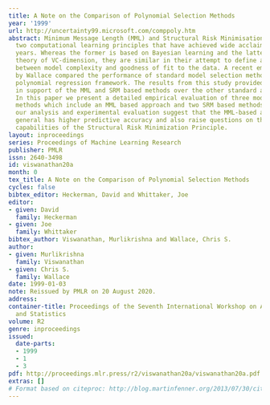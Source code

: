 ```yaml
---
title: A Note on the Comparison of Polynomial Selection Methods
year: '1999'
url: http://uncertainty99.microsoft.com/comppoly.htm
abstract: Minimum Message Length (MML) and Structural Risk Minimisation (SRM) are
  two computational learning principles that have achieved wide acclaim in recent
  years. Whereas the former is based on Bayesian learning and the latter on the classical
  theory of VC-dimension, they are similar in their attempt to define a trade-off
  between model complexity and goodness of fit to the data. A recent empirical study
  by Wallace compared the performance of standard model selection methods in a one-dimensional
  polynomial regression framework. The results from this study provided strong evidence
  in support of the MML and SRM based methods over the other standard approaches.
  In this paper we present a detailed empirical evaluation of three model selection
  methods which include an MML based approach and two SRM based methods. Results from
  our analysis and experimental evaluation suggest that the MML-based approach in
  general has higher predictive accuracy and also raise questions on the inductive
  capabilities of the Structural Risk Minimization Principle.
layout: inproceedings
series: Proceedings of Machine Learning Research
publisher: PMLR
issn: 2640-3498
id: viswanathan20a
month: 0
tex_title: A Note on the Comparison of Polynomial Selection Methods
cycles: false
bibtex_editor: Heckerman, David and Whittaker, Joe
editor:
- given: David
  family: Heckerman
- given: Joe
  family: Whittaker
bibtex_author: Viswanathan, Murlikrishna and Wallace, Chris S.
author:
- given: Murlikrishna
  family: Viswanathan
- given: Chris S.
  family: Wallace
date: 1999-01-03
note: Reissued by PMLR on 20 August 2020.
address:
container-title: Proceedings of the Seventh International Workshop on Artificial Intelligence
  and Statistics
volume: R2
genre: inproceedings
issued:
  date-parts:
  - 1999
  - 1
  - 3
pdf: http://proceedings.mlr.press/r2/viswanathan20a/viswanathan20a.pdf
extras: []
# Format based on citeproc: http://blog.martinfenner.org/2013/07/30/citeproc-yaml-for-bibliographies/
---
```

